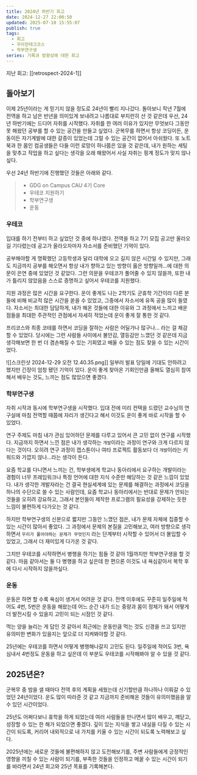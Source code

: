 ```yaml
---
title: 2024년 하반기 회고
date: 2024-12-27 22:00:50
updated: 2025-07-10 15:55:07
publish: true
tags:
  - 회고
  - 우아한테크코스
  - 학부연구생
series: 기록과 방향성에 대한 회고
---
```

지난 회고: [[retrospect-2024-1]]
## 돌아보기
이제 25년이라는 게 믿기지 않을 정도로 24년이 빨리 지나갔다. 돌아보니 작년 7월에 전역을 하고 남은 반년을 의미있게 보내려고 나름대로 부지런히 산 것 같은데 우선, 24년 하반기에는 드디어 자취를 시작했다. 자취를 한 여러 이유가 있지만 무엇보다 그동안 못 해왔던 공부를 할 수 있는 공간을 만들고 싶었다. 군복무를 하면서 항상 코딩이든, 운동이든 자기계발에 대한 갈증이 있었는데 그럴 수 있는 공간이 없어서 아쉬웠다. 또 노트북과 한 몸인 컴공생들은 다들 이런 로망이 하나쯤은 있을 것 같은데, 내가 원하는 세팅을 맞추고 작업을 하고 싶다는 생각을 오래 해왔어서 사실 자취는 핑계 정도가 맞지 않나 싶다. 

우선 24년 하반기에 진행했던 것들은 아래와 같다.
> - GDG on Campus CAU 4기 Core
> - 우테코 지원하기
> - 학부연구생
> - 운동 
### 우테코
입대를 하기 전부터 하고 싶었던 것 중에 하나였다. 전역을 하고 7기 모집 공고만 올라오길 기다렸는데 공고가 올라오자마자 자소서를 준비했던 기억이 있다.

공부해야할 게 명확했던 고등학생과 달리 대학에 오고 길지 않은 시간일 수 있지만, 그래도 지금까지 공부를 해오면서 항상 내가 향하고 있는 방향이 옳은 방향일까...에 대한 의문이 은연 중에 있었던 것 같았다. 그런 의문을 우테코가 풀어줄 수 있지 않을까, 또한 내가 틀리지 않았음을 스스로 증명하고 싶어서 우테코를 지원했다.

지원 과정은 많은 시간을 요구한다. 운이 좋게도 나는 2학기도 군휴학 기간이라 다른 분들에 비해 비교적 많은 시간을 쏟을 수 있었고, 그중에서 자소서에 유독 공을 많이 들였다. 자소서는 최대한 담담하게, 내가 해온 것들에 대한 이유와 그 과정에서 느끼고 배운 점들을 최대한 주관적인 관점에서 자세히 적었는데 운이 좋게 잘 통한 것 같다.

프리코스와 최종 코테를 하면서 코딩을 잘하는 사람은 어딜가나 많구나... 라는 걸 체감할 수 있었다. 당시에는 그런 사람들 사이에서 불안감, 열등감만 느꼈던 것 같은데 지금 생각해보면 한 번 더 겸손해질 수 있는 기회였고 배울 수 있는 점도 찾을 수 있는 시간이었다. 

![[스크린샷 2024-12-29 오전 12.40.35.png]]
일부러 발표 당일에 기대도 안하려고 했지만 긴장이 엄청 됐던 기억이 있다. 운이 좋게 찾아온 기회인만큼 올해도 열심히 참여해서 배우는 것도, 느끼는 점도 많았으면 좋겠다.
### 학부연구생
자취 시작과 동시에 학부연구생을 시작했다. 입대 전에 미리 컨택을 드렸던 교수님의 연구실에 마침 전역할 때쯤에 자리가 생긴다고 해서 이것도 운이 좋게 바로 시작을 할 수 있었다.

연구 주제도 마침 내가 관심 있어하던 문제를 다루고 있어서 큰 고민 없이 연구를 시작했다. 지금까지 하면서 느낀 점은 내가 생각하는 `개발`이라는 과정이 연구와 크게 다르지 않다는 것이다. 오히려 연구 과정이 캡스톤이나 여타 프로젝트 활동보다 더 `개발`이라는 키워드와 가깝지 않나...라는 생각이 든다. 

요즘 학교를 다니면서 느끼는 건, 학부생에게 학교나 동아리에서 요구하는 개발이라는 경험이 너무 프레임워크나 특정 언어에 대한 지식 수준만 해당하는 것 같은 느낌이 있었다. 내가 생각한 개발자라는 건 결국 현실세계에 있는 문제를 해결하는 과정에서 코딩을 하나의 수단으로 쓸 수 있는 사람인데, 요즘 학교나 동아리에서는 반대로 문제가 안되는 것들을 오히려 강요하고, 그래서 본인들이 제작한 프로그램의 필요성을 강제하는 듯한 느낌이 불편하게 다가오는 것 같다.

하지만 학부연구생의 신분으로 짧지만 그동안 느꼈던 점은, 내가 문제 자체에 집중할 수 있는 시간이 많아서 좋았다. 그 과정에서 문제의 본질을 고민해보고, 여러 방향으로 생각하면서 `우리가 풀어야하는 문제가 무엇인지` 라는 단계부터 시작할 수 있어서 더 몰입할 수 있었고, 그래서 더 재미있게 다가온 것 같다. 

그치만 우테코를 시작하면서 병행을 하기는 힘들 것 같아 1월까지만 학부연구생을 할 것 같다. 마음 같아서는 둘 다 병행을 하고 싶은데 한 편으론 이것도 내 욕심같아서 복학 후에 다시 시작하지 않을까싶다.
### 운동
운동은 하면 할 수록 욕심이 생겨서 어려운 것 같다. 전역 이후에도 꾸준히 일주일에 적어도 4번, 5번은 운동을 해왔는데 어느 순간 내가 드는 중량과 몸이 정체가 돼서 어떻게 더 발전시킬 수 있을지 고민이 되는 시점인 것 같다. 

먹는 양을 늘리는 게 답인 것 같아서 최근에는 운동만큼 먹는 것도 신경을 쓰고 있지만 유의미한 변화가 있을지는 앞으로 더 지켜봐야할 것 같다.

25년에는 우테코를 하면서 어떻게 병행해나갈지 고민도 된다. 일주일에 적어도 3번, 욕심내서 4번정도 운동을 하고 싶은데 이 부분도 우테코를 시작해봐야 알 수 있을 것 같다.
## 2025년은?
군복무 중 밤을 샐 때마다 전역 후의 계획을 세웠는데 신기할만큼 하나하나 이뤄갈 수 있었던 24년이었다. 운도 많이 따라준 것 같고 지금까지 준비해온 것들이 유의미했음을 알 수 있던 시간이었다.

25년도 어쩌다보니 휴학을 하게 되었는데 여러 사람들을 만나면서 많이 배우고, 깨닫고, 성장할 수 있는 한 해가 되었으면 좋겠다. 깊이 있는 지식을 쌓고 내실을 다질 수 있는 시간이 되도록, 커리어 내외적으로 내 가치를 키울 수 있는 시간이 되도록 노력해보고 싶다.

2025년에는 새로운 것들에 불편해하지 않고 도전해보기를, 주변 사람들에게 긍정적인 영향을 끼칠 수 있는 사람이 되기를, 부족한 것들을 인정하고 메꿀 수 있는 시간이 되기를 바라면서 24년 회고와 25년 목표를 기록해본다.